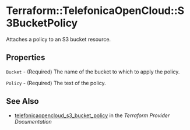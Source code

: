 # Terraform::TelefonicaOpenCloud::S3BucketPolicy

Attaches a policy to an S3 bucket resource.

## Properties

`Bucket` - (Required) The name of the bucket to which to apply the policy.

`Policy` - (Required) The text of the policy.


## See Also

* [telefonicaopencloud_s3_bucket_policy](https://www.terraform.io/docs/providers/telefonicaopencloud/r/s3_bucket_policy.html) in the _Terraform Provider Documentation_